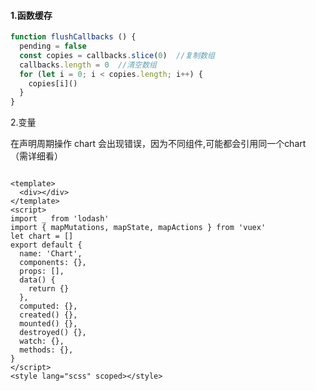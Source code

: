 #### 1.函数缓存

```javascript
function flushCallbacks () {
  pending = false
  const copies = callbacks.slice(0)  //复制数组
  callbacks.length = 0  //清空数组
  for (let i = 0; i < copies.length; i++) {
    copies[i]()
  }
}
```

2.变量

在声明周期操作 chart 会出现错误，因为不同<chart>组件,可能都会引用同一个chart （需详细看） 

```vue

<template>
  <div></div>
</template>
<script>
import _ from 'lodash'
import { mapMutations, mapState, mapActions } from 'vuex'
let chart = []
export default {
  name: 'Chart',
  components: {},
  props: [],
  data() {
    return {}
  },
  computed: {},
  created() {},
  mounted() {},
  destroyed() {},
  watch: {},
  methods: {},
}
</script>
<style lang="scss" scoped></style>

```

